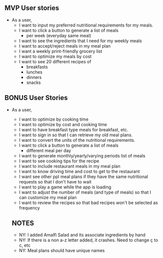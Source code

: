## MVP User stories
* As a user,
  + I want to input my preferred nutritional requirements for my meals.
  + I want to click a button to generate a list of meals
    - per week (everyday same meal)
  + I want to see the ingredients that I need for my weekly meals
  + I want to accept/reject meals in my meal plan
  + I want a weekly print-friendly grocery list
  + I want to optimize my meals by cost
  + I want to see 20 different recipes of
    - breakfasts
    - lunches
    - dinners
    - snacks

## BONUS User Stories
* As a user,
  + I want to optimize by cooking time
  + I want to optimize by cost and cooking time
  + I want to have breakfast type meals for breakfast, etc.
  + I want to sign in so that I can retrieve my old meal plans.
  + I want to convert the units of the nutritional requirements.
  + I want to click a button to generate a list of meals
    - different meal per day
  + I want to generate monthly/yearly/varying periods list of meals 
  + I want to see cooking tips for the recipe
  + I want to include restaurant meals in my meal plan
  + I want to know driving time and cost to get to the restaurant
  + I want see other ppl meal plans if they have the same nutritional requests so that I don't have to wait
  + I want to play a game while the app is loading
  + I want to adjust the number of meals (and type of meals) so that I can customize my meal plan
  + I want to review the recipes so that bad recipes won't be selected as frequency


  ## NOTES
   + NY: I added Amalfi Salad and its associate ingredients by hand
   + NY: If there is a non a-z letter added, it crashes.  Need to change ç to c, etc
   + NY: Meal plans should have unique names